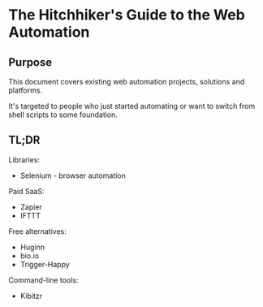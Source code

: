 # The Hitchhiker's Guide to the Web Automation

## Purpose

This document covers existing web automation projects, solutions and platforms.

It's targeted to people who just started automating or want to switch from shell scripts to some foundation.

## TL;DR

Libraries:

* Selenium - browser automation

Paid SaaS:

* Zapier
* IFTTT

Free alternatives:

* Huginn
* bio.io
* Trigger-Happy

Command-line tools:

* Kibitzr
